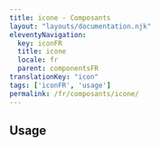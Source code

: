 ```yaml
---
title: icone - Composants
layout: "layouts/documentation.njk"
eleventyNavigation:
  key: iconFR
  title: icone
  locale: fr
  parent: componentsFR
translationKey: "icon"
tags: ['iconFR', 'usage']
permalink: /fr/composants/icone/
---
```


## Usage